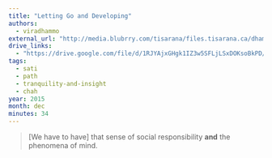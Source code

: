 ```yaml
---
title: "Letting Go and Developing"
authors:
  - viradhammo
external_url: "http://media.blubrry.com/tisarana/files.tisarana.ca/dhamma_talks/indiv/Vir/OBS_Fridays_and_DOM/AV_DOM_04_25_15_Letting_Go_and_Developing.mp3"
drive_links: 
  - "https://drive.google.com/file/d/1RJYAjxGHgk1IZ3w5SFLjLSxDOKsoBkPD/view?usp=drivesdk"
tags:
  - sati
  - path
  - tranquility-and-insight
  - chah
year: 2015
month: dec
minutes: 34
---
```


> [We have to have] that sense of social responsibility **and** the phenomena of mind.

